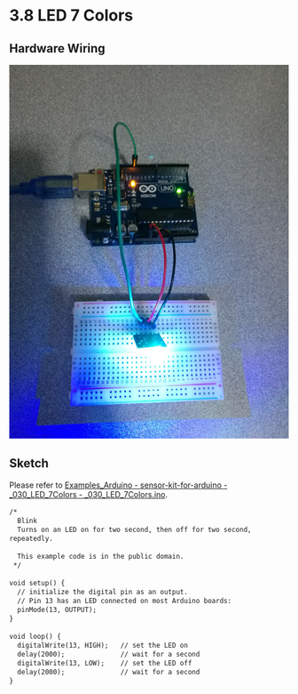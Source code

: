 # 3.8 LED 7 Colors

## Hardware Wiring
![Image](../../Examples/sensor-kit-for-arduino/030_led_7colors.jpg)

## Sketch
Please refer to [Examples_Arduino - sensor-kit-for-arduino - _030_LED_7Colors - _030_LED_7Colors.ino](https://github.com/LongerVisionRobot/Examples_Arduino/blob/master/sensor-kit-for-arduino/_030_LED_7Colors/_030_LED_7Colors.ino).
```
/*
  Blink
  Turns on an LED on for two second, then off for two second, repeatedly.
 
  This example code is in the public domain.
 */

void setup() {                
  // initialize the digital pin as an output.
  // Pin 13 has an LED connected on most Arduino boards:
  pinMode(13, OUTPUT);     
}

void loop() {
  digitalWrite(13, HIGH);   // set the LED on
  delay(2000);              // wait for a second
  digitalWrite(13, LOW);    // set the LED off
  delay(2000);              // wait for a second
}
```